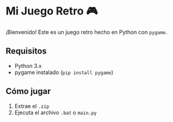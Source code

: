 # Mi Juego Retro 🎮

¡Bienvenido! Este es un juego retro hecho en Python con `pygame`.

## Requisitos

- Python 3.x
- pygame instalado (`pip install pygame`)

## Cómo jugar

1. Extrae el `.zip`
2. Ejecuta el archivo `.bat` o `main.py`
